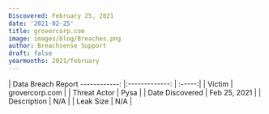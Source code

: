 ```yaml
---
Discovered: February 25, 2021
date: '2021-02-25'
title: grovercorp.com
image: images/blog/Breaches.png
author: Breachsense Support
draft: false
yearmonths: 2021/february
---
```



| Data Breach Report
------------:   |:-------------:    | :-----:|
| Victim    | grovercorp.com      | 
| Threat Actor    | Pysa      | 
| Date Discovered    | Feb 25, 2021      | 
| Description    | N/A      | 
| Leak Size    | N/A      | 

